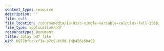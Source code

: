 ```yaml
---
content_type: resource
description: ''
file: null
file_location: /coursemedia/18-01sc-single-variable-calculus-fall-2010/6672bfcccf3ae7c58c9d1ab456e6b459_CXKoCMVqM9s.pdf
file_type: application/pdf
resourcetype: Document
title: 3play pdf file
uid: 6672bfcc-cf3a-e7c5-8c9d-1ab456e6b459
---
```

